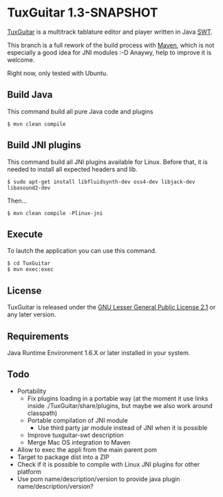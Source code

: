 TuxGuitar 1.3-SNAPSHOT
======================

[TuxGuitar](http://tuxguitar.herac.com.ar/) is a multitrack tablature editor and player written in Java [SWT](http://www.eclipse.org/swt/).

This branch is a full rework of the build process with [Maven](http://http://maven.apache.org/), which is not especially a good idea for JNI modules :-D Anaywy, help to improve it is welcome.

Right now, only tested with Ubuntu.

Build Java
----------

This command build all pure Java code and plugins

    $ mvn clean compile

Build JNI plugins
-----------------

This command build all JNI plugins available for Linux.
Before that, it is needed to install all expected headers and lib.

    $ sudo apt-get install libfluidsynth-dev oss4-dev libjack-dev libasound2-dev

Then...

    $ mvn clean compile -Plinux-jni

Execute
-------

To lautch the application you can use this command.

    $ cd TuxGuitar
    $ mvn exec:exec

License
-------
TuxGuitar is released under the [GNU Lesser General Public License 2.1](http://www.gnu.org/licenses/lgpl-2.1.html) or any later version.

Requirements
------------
Java Runtime Environment 1.6.X or later installed in your system.

Todo
----

* Portability
    * Fix plugins loading in a portable way (at the moment it use links inside ./TuxGuitar/share/plugins, but maybe we also work around classpath)
    * Portable compilation of JNI module
        * Use third party jar module instead of JNI when it is possible
    * Improve tuxguitar-swt description
    * Merge Mac OS integration to Maven
* Allow to exec the appli from the main parent pom
* Target to package dist into a ZIP
* Check if it is possible to compile with Linux JNI plugins for other platform
* Use pom name/description/version to provide java plugin name/description/version?
